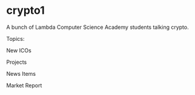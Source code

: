 # crypto1
A bunch of Lambda Computer Science Academy students talking crypto. 

Topics:

New ICOs

Projects

News Items

Market Report
